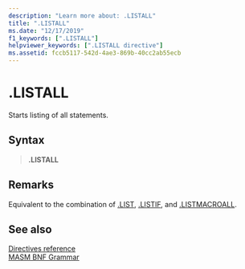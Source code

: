```yaml
---
description: "Learn more about: .LISTALL"
title: ".LISTALL"
ms.date: "12/17/2019"
f1_keywords: [".LISTALL"]
helpviewer_keywords: [".LISTALL directive"]
ms.assetid: fccb5117-542d-4ae3-869b-40cc2ab55ecb
---
```

# .LISTALL

Starts listing of all statements.

## Syntax

> **.LISTALL**

## Remarks

Equivalent to the combination of [.LIST](dot-list.md), [.LISTIF](dot-listif.md), and [.LISTMACROALL](dot-listmacroall.md).

## See also

[Directives reference](directives-reference.md)\
[MASM BNF Grammar](masm-bnf-grammar.md)
